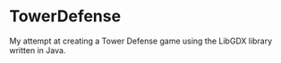 # TowerDefense
My attempt at creating a Tower Defense game using the LibGDX library written in Java.
